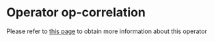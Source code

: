 # Operator op-correlation

Please refer to [this page](https://ikats.org/operators.html) to obtain more information about this operator

